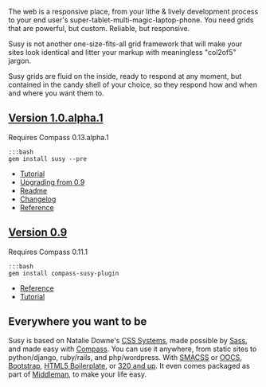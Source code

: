 The web is a responsive place, 
from your lithe & lively development process 
to your end user's super-tablet-multi-magic-laptop-phone. 
You need grids that are powerful, but custom. 
Reliable, but responsive.

Susy is not another one-size-fits-all grid framework 
that will make your sites look identical 
and litter your markup with meaningless "col2of5" jargon. 

Susy grids are fluid on the inside, 
ready to respond at any moment, 
but contained in the candy shell of your choice, 
so they respond how and when and where you want them to.

## [Version 1.0.alpha.1](#)
Requires Compass 0.13.alpha.1

    :::bash
    gem install susy --pre

- [Tutorial](/guides/getting-started/)
- [Upgrading from 0.9](https://github.com/ericam/susy/blob/master/CHANGELOG.mkdn#v10alpha0-may-7-2012)
- [Readme](https://github.com/ericam/susy/blob/master/README.mkdn)
- [Changelog](https://github.com/ericam/susy/blob/master/CHANGELOG.mkdn)
- [Reference](/guides/reference/)

## [Version 0.9](#)
Requires Compass 0.11.1

    :::bash
    gem install compass-susy-plugin

- [Reference](https://github.com/ericam/susy/blob/d5b2c7e3f2505a1063977d474379380c695da8f8/docs/tutorial.rst#building-a-grid-with-susy)
- [Tutorial](https://github.com/ericam/susy/blob/d5b2c7e3f2505a1063977d474379380c695da8f8/docs/tutorial.rst)

## Everywhere you want to be

Susy is based on Natalie Downe's [CSS Systems][sys], 
made possible by [Sass][sass], and made easy with [Compass][compass]. 
You can use it anywhere,
from static sites to python/django, ruby/rails, and php/wordpress. 
With [SMACSS][smacss] or [OOCS][oocss], [Bootstrap][bs], 
[HTML5 Boilerplate][html5bp], or [320 and up][320]. 
It even comes packaged as part of [Middleman][mm], to make your life easy.

[sys]: http://www.slideshare.net/nataliedowne/css-systems-presentation
[sass]: http://www.sass-lang.com/
[compass]: http://www.compass-style.org/
[smacss]: http://www.smacss.com/
[oocss]: http://www.oocss.org/
[bs]: http://twitter.github.com/bootstrap/
[html5bp]: http://www.html5boilerplate.com/
[320]: http://stuffandnonsense.co.uk/projects/320andup/
[mm]: http://www.middlemanapp.com/